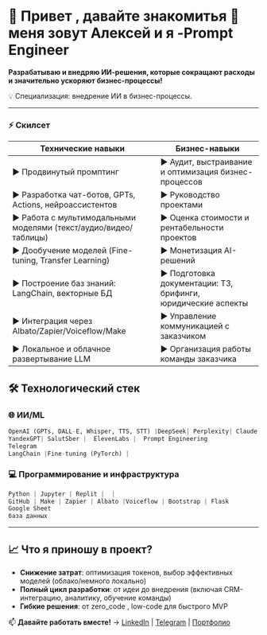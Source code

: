 # 🚀 **Привет , давайте знакомитья 🤝 меня зовут Алексей и я -Prompt Engineer**

**Разрабатываю и внедряю ИИ-решения, которые сокращают расходы и значительно ускоряют бизнес-процессы!**

💡 Специализация: внедрение ИИ в бизнес-процессы.  

---
### ⚡ **Скилсет**
| **Технические навыки**                                  | **Бизнес-навыки**                              |
|-------------------------------------------------------  |---------------------------------------------------------------|
| ▶ Продвинутый промптинг                                 | ▶ Аудит, выстраивание и  оптимизация бизнес-процессов|                                                        
| ▶ Разработка чат-ботов, GPTs, Actions, нейроассистентов | ▶ Руководство проектами  |
| ▶ Работа с мультимодальными моделями (текст/аудио/видео/таблицы) |  ▶ Оценка стоимости и рентабельности проектов        |
| ▶ Дообучение моделей (Fine-tuning, Transfer Learning)   | ▶ Монетизация AI-решений  |
| ▶ Построение баз знаний: LangChain, векторные БД        |  ▶ Подготовка документации: ТЗ, брифинги, юридические аспекты |
| ▶ Интеграция через Albato/Zapier/Voiceflow/Make         | ▶ Управление коммуникацией с заказчиком |
| ▶ Локальное и облачное развертывание LLM                | ▶ Организация работы команды заказчика                        |

## 🛠️ **Технологический стек**

### 🌐 **ИИ/ML**
```python
OpenAI (GPTs, DALL-E, Whisper, TTS, STT) |DeepSeek| Perplexity| Claude 3 | Gemini | LLaMA | Hugging Face 
YandexGPT| SalutSber |  ElevenLabs |  Prompt Engineering
Telegram
LangChain |Fine-tuning (PyTorch) |
```

### 💻 **Программирование и инфраструктура**
```python
Python | Jupyter | Replit |  | 
GitHub | Make | Zapier | Albato |Voiceflow | Bootstrap | Flask
Google Sheet
база данных
```

---

## 📈 **Что я приношу в проект?**
- **Снижение затрат**: оптимизация токенов, выбор эффективных моделей (облако/немного локально) 
- **Полный цикл разработки**: от идеи до внедрения (включая CRM-интеграцию, аналитику, обучение команды)  
- **Гибкие решения**: от zero_code , low-code для быстрого MVP  

📫 **Давайте работать вместе!** → [LinkedIn](ссылка) | [Telegram](ссылка) | [Портфолио](https://github.com/)




